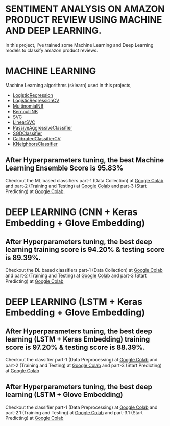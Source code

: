 # SENTIMENT ANALYSIS ON AMAZON PRODUCT REVIEW USING MACHINE AND DEEP LEARNING.
In this project, I've trained some Machine Learning and Deep Learning models to classify amazon product reviews.



# MACHINE LEARNING 
Machine Learning algorithms (sklearn) used in this projects, 
- [LogisticRegression](https://scikit-learn.org/stable/modules/generated/sklearn.linear_model.LogisticRegression.html)
- [LogisticRegressionCV](http://scikit-learn.org/stable/modules/generated/sklearn.linear_model.LogisticRegressionCV.html)
- [MultinomialNB](http://scikit-learn.org/stable/modules/generated/sklearn.naive_bayes.MultinomialNB.html)
- [BernoulliNB](http://scikit-learn.org/stable/modules/generated/sklearn.naive_bayes.BernoulliNB.html)
- [SVC](http://scikit-learn.org/stable/modules/generated/sklearn.svm.SVC.html)
- [LinearSVC](http://scikit-learn.org/stable/modules/generated/sklearn.svm.LinearSVC.html)
- [PassiveAggressiveClassifier](http://scikit-learn.org/stable/modules/generated/sklearn.linear_model.PassiveAggressiveClassifier.html)
- [SGDClassifier](http://scikit-learn.org/stable/modules/generated/sklearn.linear_model.SGDClassifier.html)
- [CalibratedClassifierCV](http://scikit-learn.org/stable/modules/generated/sklearn.calibration.CalibratedClassifierCV.html)
- [KNeighborsClassifier](http://scikit-learn.org/stable/modules/generated/sklearn.neighbors.KNeighborsClassifier.html)

## After Hyperparameters tuning, the best Machine Learning Ensemble Score is 95.83% 

Checkout the ML based classifiers part-1 (Data Collection) at [Google Colab](https://colab.research.google.com/github/bala-codes/SENTIMENT-ANALYSIS-ON-AMAZON-PRODUCT-REVIEWS-USING-ML-AND-DL/blob/master/codes%20(ML)/Part-1%20Data%20Extraction%20and%20Data%20Preprocessing%20Amazon%20product%20reviews%20datasets.ipynb) and part-2 (Training and Testing) at [Google Colab](https://colab.research.google.com/github/bala-codes/SENTIMENT-ANALYSIS-ON-AMAZON-PRODUCT-REVIEWS-USING-ML-AND-DL/blob/master/codes%20(ML)/Part-2%20Sentiment%20Analysis%20-%20Amazon%20Product%20Reviews%20Training%20and%20Testing.ipynb) and part-3 (Start Predicting) at [Google Colab](https://colab.research.google.com/github/bala-codes/SENTIMENT-ANALYSIS-ON-AMAZON-PRODUCT-REVIEWS-USING-ML-AND-DL/blob/master/codes%20(ML)/Part-3%20Sentiment%20Analysis%20-%20Amazon%20Product%20Reviews%20-%20Single%20Prediction%20Check.ipynb).


# DEEP LEARNING (CNN + Keras Embedding + Glove Embedding)

## After Hyperparameters tuning, the best deep learning training score is 94.20%  & testing score is 89.39%.

Checkout the DL based classifiers part-1 (Data Collection) at [Google Colab](https://colab.research.google.com/github/bala-codes/Sentiment_Analysis_on_Amazon_Product_Reviews_Using_Machine_and_Deep_Learning/blob/master/codes%20(DL)/Part-1%20Data%20Extraction%20and%20Data%20Pre-processing%20Amazon%20product%20reviews%20datasets.ipynb) and part-2 (Training and Testing) at [Google Colab](https://colab.research.google.com/github/bala-codes/Sentiment_Analysis_on_Amazon_Product_Reviews_Using_Machine_and_Deep_Learning/blob/master/codes%20(DL)/Part-2%20Sentiment%20Analysis%20Convolutional%20Neural%20Networks.ipynb) and part-3 (Start Predicting) at [Google Colab](https://colab.research.google.com/github/bala-codes/Sentiment_Analysis_on_Amazon_Product_Reviews_Using_Machine_and_Deep_Learning/blob/master/codes%20(DL)/Part-3%20Sentiment%20Analysis%20CNN%20%2B%20Embedded%20NN%20Single%20Input%20Edition.ipynb)


# DEEP LEARNING (LSTM + Keras Embedding + Glove Embedding)

## After Hyperparameters tuning, the best deep learning (LSTM + Keras Embedding) training score is 97.20%  & testing score is 88.39%.

Checkout the classifier part-1 (Data Preprocessing) at [Google Colab](https://colab.research.google.com/github/bala-codes/Sentiment_Analysis_on_Amazon_Product_Reviews_Using_Machine_and_Deep_Learning/blob/master/codes%20(DL%20-%20RNN%20%26%20LSTM)/Part-1%20Data%20Pre-processing%20Amazon%20product%20reviews%20datasets.ipynb) and part-2 (Training and Testing) at [Google Colab](https://colab.research.google.com/github/bala-codes/Sentiment_Analysis_on_Amazon_Product_Reviews_Using_Machine_and_Deep_Learning/blob/master/codes%20(DL%20-%20RNN%20%26%20LSTM)/Part-2%20Sentiment%20Analysis%20-%20Training%20-%20Long%20Short%20Term%20Memory%20(LSTM)%20With%20Keras%20Embedding%20Layer.ipynb) and part-3 (Start Predicting) at [Google Colab](https://colab.research.google.com/github/bala-codes/Sentiment_Analysis_on_Amazon_Product_Reviews_Using_Machine_and_Deep_Learning/blob/master/codes%20(DL%20-%20RNN%20%26%20LSTM)/Part-3%20Sentiment%20Analysis%20-%20Prediction%20-%20Long%20Short%20Term%20Memory%20(LSTM)%20Single%20Input%20Prediction.ipynb)


## After Hyperparameters tuning, the best deep learning (LSTM + Glove Embedding)

Checkout the classifier part-1 (Data Preprocessing) at [Google Colab](https://colab.research.google.com/github/bala-codes/Sentiment_Analysis_on_Amazon_Product_Reviews_Using_Machine_and_Deep_Learning/blob/master/codes%20(DL%20-%20RNN%20%26%20LSTM)/Part-1%20Data%20Pre-processing%20Amazon%20product%20reviews%20datasets.ipynb) and part-2.1 (Training and Testing) at [Google Colab](https://colab.research.google.com/github/bala-codes/Sentiment_Analysis_on_Amazon_Product_Reviews_Using_Machine_and_Deep_Learning/blob/master/codes%20(DL%20-%20RNN%20%26%20LSTM)/Part-2.1%20Sentiment%20Analysis%20-%20Training%20-%20Long%20Short%20Term%20Memory%20(LSTM)%20With%20Stanford's%20Glove%20Embedding.ipynb) and part-3.1 (Start Predicting) at [Google Colab](https://colab.research.google.com/github/bala-codes/Sentiment_Analysis_on_Amazon_Product_Reviews_Using_Machine_and_Deep_Learning/blob/master/codes%20(DL%20-%20RNN%20%26%20LSTM)/Part-3.1%20Sentiment%20Analysis%20-%20Prediction%20-%20Long%20Short%20Term%20Memory%20-%20GLOVE%20EMBEDDING%20-%20Single%20Input%20Edition.ipynb)



